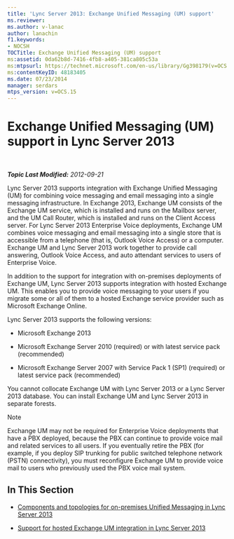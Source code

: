```yaml
---
title: 'Lync Server 2013: Exchange Unified Messaging (UM) support'
ms.reviewer: 
ms.author: v-lanac
author: lanachin
f1.keywords:
- NOCSH
TOCTitle: Exchange Unified Messaging (UM) support
ms:assetid: 0da62b8d-7416-4fb8-a405-381ca805c53a
ms:mtpsurl: https://technet.microsoft.com/en-us/library/Gg398179(v=OCS.15)
ms:contentKeyID: 48183405
ms.date: 07/23/2014
manager: serdars
mtps_version: v=OCS.15
---
```


<div data-xmlns="http://www.w3.org/1999/xhtml">

<div class="topic" data-xmlns="http://www.w3.org/1999/xhtml" data-msxsl="urn:schemas-microsoft-com:xslt" data-cs="https://msdn.microsoft.com/">

<div data-asp="https://msdn2.microsoft.com/asp">

# Exchange Unified Messaging (UM) support in Lync Server 2013

</div>

<div id="mainSection">

<div id="mainBody">

<span> </span>

_**Topic Last Modified:** 2012-09-21_

Lync Server 2013 supports integration with Exchange Unified Messaging (UM) for combining voice messaging and email messaging into a single messaging infrastructure. In Exchange 2013, Exchange UM consists of the Exchange UM service, which is installed and runs on the Mailbox server, and the UM Call Router, which is installed and runs on the Client Access server. For Lync Server 2013 Enterprise Voice deployments, Exchange UM combines voice messaging and email messaging into a single store that is accessible from a telephone (that is, Outlook Voice Access) or a computer. Exchange UM and Lync Server 2013 work together to provide call answering, Outlook Voice Access, and auto attendant services to users of Enterprise Voice.

In addition to the support for integration with on-premises deployments of Exchange UM, Lync Server 2013 supports integration with hosted Exchange UM. This enables you to provide voice messaging to your users if you migrate some or all of them to a hosted Exchange service provider such as Microsoft Exchange Online.

Lync Server 2013 supports the following versions:

  - Microsoft Exchange 2013

  - Microsoft Exchange Server 2010 (required) or with latest service pack (recommended)

  - Microsoft Exchange Server 2007 with Service Pack 1 (SP1) (required) or latest service pack (recommended)

You cannot collocate Exchange UM with Lync Server 2013 or a Lync Server 2013 database. You can install Exchange UM and Lync Server 2013 in separate forests.

<div>


> [!NOTE]  
> Exchange UM may not be required for Enterprise Voice deployments that have a PBX deployed, because the PBX can continue to provide voice mail and related services to all users. If you eventually retire the PBX (for example, if you deploy SIP trunking for public switched telephone network (PSTN) connectivity), you must reconfigure Exchange UM to provide voice mail to users who previously used the PBX voice mail system.



</div>

<div>

## In This Section

  - [Components and topologies for on-premises Unified Messaging in Lync Server 2013](lync-server-2013-components-and-topologies-for-on-premises-unified-messaging.md)

  - [Support for hosted Exchange UM integration in Lync Server 2013](lync-server-2013-support-for-hosted-exchange-um-integration.md)

</div>

</div>

<span> </span>

</div>

</div>

</div>


